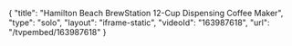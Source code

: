 {
    "title": "Hamilton Beach BrewStation 12-Cup Dispensing Coffee Maker",
    "type": "solo",
    "layout": "iframe-static",
    "videoId": "163987618",
    "url": "\/tvpembed\/163987618"
}